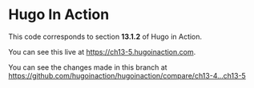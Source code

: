 Hugo In Action
===============

This code corresponds to section **13.1.2** of Hugo in Action.

You can see this live at https://ch13-5.hugoinaction.com.

You can see the changes made in this branch at https://github.com/hugoinaction/hugoinaction/compare/ch13-4...ch13-5

